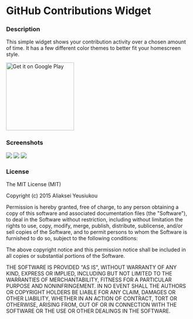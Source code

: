GitHub Contributions Widget
==========

### Description
This simple widget shows your contribution activity over a chosen amount of time. It has a few different color themes to better fit your homescreen style.

<a href="https://play.google.com/store/apps/details?id=by.aleks.ghcwidget">
  <img alt="Get it on Google Play"
       src="//play.google.com/intl/en_us/badges/images/apps/en-play-badge.png" width="185">
</a>

### Screenshots

<div id="pics" style=display:inline>
<img src="https://lh5.ggpht.com/GNIOcJ1qYu-NqMkRKcjtDSiFbLANNexYiNgwr6g3MNHpvXDAWF0zTw1OfGHIwV4HqZw=h310">
<img src="https://lh3.ggpht.com/ZAqymbBxdNz4r8xi0yi96ayWSB2kfjydme7MGBor4LZqC6b13F5MmKYnumo2emfPepC7=h310">
<img src="https://lh6.ggpht.com/naXtsES5gxj6r-l9cFRB9fuwxctzBKV06uHdZFX6TrUTr7GcV46rBaTYOKl6uGklDOU=h310">
</div>

### License
The MIT License (MIT)

Copyright (c) 2015 Aliaksei Yeusiukou

Permission is hereby granted, free of charge, to any person obtaining a copy
of this software and associated documentation files (the "Software"), to deal
in the Software without restriction, including without limitation the rights
to use, copy, modify, merge, publish, distribute, sublicense, and/or sell
copies of the Software, and to permit persons to whom the Software is
furnished to do so, subject to the following conditions:

The above copyright notice and this permission notice shall be included in all
copies or substantial portions of the Software.

THE SOFTWARE IS PROVIDED "AS IS", WITHOUT WARRANTY OF ANY KIND, EXPRESS OR
IMPLIED, INCLUDING BUT NOT LIMITED TO THE WARRANTIES OF MERCHANTABILITY,
FITNESS FOR A PARTICULAR PURPOSE AND NONINFRINGEMENT. IN NO EVENT SHALL THE
AUTHORS OR COPYRIGHT HOLDERS BE LIABLE FOR ANY CLAIM, DAMAGES OR OTHER
LIABILITY, WHETHER IN AN ACTION OF CONTRACT, TORT OR OTHERWISE, ARISING FROM,
OUT OF OR IN CONNECTION WITH THE SOFTWARE OR THE USE OR OTHER DEALINGS IN THE
SOFTWARE.
